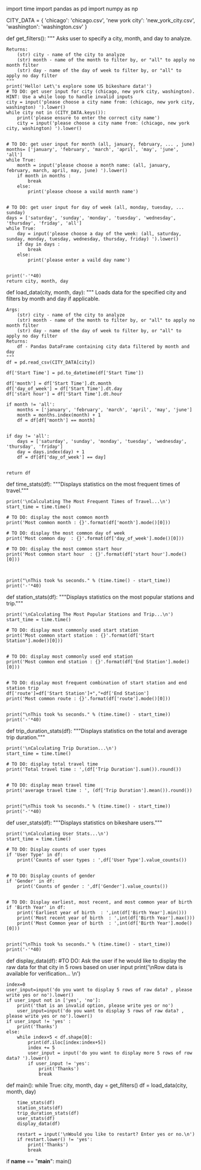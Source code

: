 import time
import pandas as pd
import numpy as np

CITY_DATA = { 'chicago': 'chicago.csv',
              'new york city': 'new_york_city.csv',
              'washington': 'washington.csv' }

def get_filters():
    """
    Asks user to specify a city, month, and day to analyze.

    Returns:
        (str) city - name of the city to analyze
        (str) month - name of the month to filter by, or "all" to apply no month filter
        (str) day - name of the day of week to filter by, or "all" to apply no day filter
    """
    print('Hello! Let\'s explore some US bikeshare data!')
    # TO DO: get user input for city (chicago, new york city, washington). HINT: Use a while loop to handle invalid inputs
    city = input('please choose a city name from: (chicago, new york city, washington) ').lower()
    while city not in (CITY_DATA.keys()):
        print('please ensure to enter the correct city name')
        city = input('please choose a city name from: (chicago, new york city, washington) ').lower()
    

    # TO DO: get user input for month (all, january, february, ... , june)
    months= ['january', 'february', 'march', 'april', 'may', 'june', 'all']
    while True:
        month = input('please choose a month name: (all, january, february, march, april, may, june) ').lower()
        if month in months :
            break
        else:
            print('please choose a vaild month name')


    # TO DO: get user input for day of week (all, monday, tuesday, ... sunday)
    days = ['saturday', 'sunday', 'monday', 'tuesday', 'wednesday', 'thursday', 'friday', 'all']
    while True:
        day = input('please choose a day of the week: (all, saturday, sunday, monday, tuesday, wednesday, thursday, friday) ').lower()
        if day in days :
            break
        else:
            print('please enter a vaild day name')


    print('-'*40)
    return city, month, day


def load_data(city, month, day):
    """
    Loads data for the specified city and filters by month and day if applicable.

    Args:
        (str) city - name of the city to analyze
        (str) month - name of the month to filter by, or "all" to apply no month filter
        (str) day - name of the day of week to filter by, or "all" to apply no day filter
    Returns:
        df - Pandas DataFrame containing city data filtered by month and day
    """
    df = pd.read_csv(CITY_DATA[city])
    
    df['Start Time'] = pd.to_datetime(df['Start Time'])
    
    df['month'] = df['Start Time'].dt.month
    df['day_of_week'] = df['Start Time'].dt.day
    df['start hour'] = df['Start Time'].dt.hour
    
    if month != 'all':
        months = ['january', 'february', 'march', 'april', 'may', 'june']
        month = months.index(month) + 1
        df = df[df['month'] == month]
    
    
    if day != 'all':
        days = ['saturday', 'sunday', 'monday', 'tuesday', 'wednesday', 'thursday', 'friday']
        day = days.index(day) + 1
        df = df[df['day_of_week'] == day]


    return df




def time_stats(df):
    """Displays statistics on the most frequent times of travel."""

    print('\nCalculating The Most Frequent Times of Travel...\n')
    start_time = time.time()

    # TO DO: display the most common month
    print('Most common month : {}'.format(df['month'].mode()[0]))

    # TO DO: display the most common day of week
    print('Most common day  : {}'.format(df['day_of_week'].mode()[0]))

    # TO DO: display the most common start hour
    print('Most common start hour  : {}'.format(df['start hour'].mode()[0]))
    


    print("\nThis took %s seconds." % (time.time() - start_time))
    print('-'*40)


def station_stats(df):
    """Displays statistics on the most popular stations and trip."""

    print('\nCalculating The Most Popular Stations and Trip...\n')
    start_time = time.time()

    # TO DO: display most commonly used start station
    print('Most common start station : {}'.format(df['Start Station'].mode()[0]))


    # TO DO: display most commonly used end station
    print('Most common end station : {}'.format(df['End Station'].mode()[0]))


    # TO DO: display most frequent combination of start station and end station trip
    df['route']=df['Start Station']+","+df['End Station']
    print('Most common route : {}'.format(df['route'].mode()[0]))


    print("\nThis took %s seconds." % (time.time() - start_time))
    print('-'*40)


def trip_duration_stats(df):
    """Displays statistics on the total and average trip duration."""

    print('\nCalculating Trip Duration...\n')
    start_time = time.time()

    # TO DO: display total travel time
    print('Total travel time : ',(df['Trip Duration'].sum()).round())


    # TO DO: display mean travel time
    print('average travel time : ', (df['Trip Duration'].mean()).round())


    print("\nThis took %s seconds." % (time.time() - start_time))
    print('-'*40)


def user_stats(df):
    """Displays statistics on bikeshare users."""

    print('\nCalculating User Stats...\n')
    start_time = time.time()

    # TO DO: Display counts of user types
    if 'User Type' in df:
        print('Counts of user types : ',df['User Type'].value_counts())


    # TO DO: Display counts of gender
    if 'Gender' in df:
        print('Counts of gender : ',df['Gender'].value_counts())
    

    # TO DO: Display earliest, most recent, and most common year of birth
    if 'Birth Year' in df:
        print('Earliest year of birth  : ',int(df['Birth Year'].min()))
        print('Most recent year of birth  : ',int(df['Birth Year'].max()))
        print('Most Common year of birth  : ',int(df['Birth Year'].mode()[0]))
          
    
    print("\nThis took %s seconds." % (time.time() - start_time))
    print('-'*40)

def display_data(df):
    #TO DO: Ask the user if he would like to display the raw data for that city in 5 rows based on user input
    print('\nRow data is available for verification... \n')
    
    index=0
    user_input=input('do you want to display 5 rows of raw data? , please write yes or no').lower()
    if user_input not in ['yes', 'no']:
        print('that is an invalid option, please write yes or no')
        user_input=input('do you want to display 5 rows of raw data? , please write yes or no').lower()
    if user_input != 'yes' :
        print('Thanks')
    else:
        while index+5 < df.shape[0]:
            print(df.iloc[index:index+5])
            index += 5
            user_input = input('do you want to display more 5 rows of row data? ').lower()
            if user_input != 'yes':
                print('Thanks')
                break
        
    
def main():
    while True:
        city, month, day = get_filters()
        df = load_data(city, month, day)

        time_stats(df)
        station_stats(df)
        trip_duration_stats(df)
        user_stats(df)
        display_data(df)

        restart = input('\nWould you like to restart? Enter yes or no.\n')
        if restart.lower() != 'yes':
            print('Thanks')
            break


if __name__ == "__main__":
	main()
